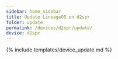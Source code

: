```yaml
---
sidebar: home_sidebar
title: Update LineageOS on d2spr
folder: update
permalink: /devices/d2spr/update/
device: d2spr
---
```

{% include templates/device_update.md %}

